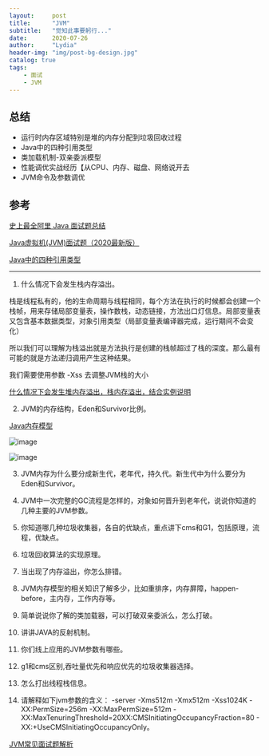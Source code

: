 ```yaml
---
layout:     post
title:      "JVM"
subtitle:   "觉知此事要躬行..."
date:       2020-07-26
author:     "Lydia"
header-img: "img/post-bg-design.jpg"
catalog: true
tags:
    - 面试
    - JVM
---
```


## 总结

- 运行时内存区域特别是堆的内存分配到垃圾回收过程
- Java中的四种引用类型
- 类加载机制-双亲委派模型
- 性能调优实战经历【从CPU、内存、磁盘、网络说开去
- JVM命令及参数调优

## 参考

[史上最全阿里 Java 面试题总结](https://www.jianshu.com/p/f53b9d349c66)

[Java虚拟机(JVM)面试题（2020最新版）](https://thinkwon.blog.csdn.net/article/details/104390752)

[Java中的四种引用类型](https://www.jianshu.com/p/147793693edc)

---

1. 什么情况下会发生栈内存溢出。

栈是线程私有的，他的生命周期与线程相同，每个方法在执行的时候都会创建一个栈帧，用来存储局部变量表，操作数栈，动态链接，方法出口灯信息。局部变量表又包含基本数据类型，对象引用类型（局部变量表编译器完成，运行期间不会变化）

所以我们可以理解为栈溢出就是方法执行是创建的栈帧超过了栈的深度。那么最有可能的就是方法递归调用产生这种结果。

我们需要使用参数 -Xss 去调整JVM栈的大小

[什么情况下会发生堆内存溢出，栈内存溢出，结合实例说明](https://blog.csdn.net/qq_31615049/article/details/82980799)

2. JVM的内存结构，Eden和Survivor比例。

[Java内存模型](https://www.jianshu.com/p/92831ea4650d)

![image](http://note.youdao.com/yws/res/5454/97CAC42FE7A34F6C8E8C0C77B6CBE3A2)

![image](http://note.youdao.com/yws/res/5452/F2E06934D7B641A3B9FA34A01D774213)

3. JVM内存为什么要分成新生代，老年代，持久代。新生代中为什么要分为Eden和Survivor。

4. JVM中一次完整的GC流程是怎样的，对象如何晋升到老年代，说说你知道的几种主要的JVM参数。

5. 你知道哪几种垃圾收集器，各自的优缺点，重点讲下cms和G1，包括原理，流程，优缺点。

6. 垃圾回收算法的实现原理。

7. 当出现了内存溢出，你怎么排错。

8. JVM内存模型的相关知识了解多少，比如重排序，内存屏障，happen-before，主内存，工作内存等。

9. 简单说说你了解的类加载器，可以打破双亲委派么，怎么打破。

10. 讲讲JAVA的反射机制。

11. 你们线上应用的JVM参数有哪些。

12. g1和cms区别,吞吐量优先和响应优先的垃圾收集器选择。

13. 怎么打出线程栈信息。

14. 请解释如下jvm参数的含义：
-server -Xms512m -Xmx512m -Xss1024K
-XX:PermSize=256m -XX:MaxPermSize=512m -
XX:MaxTenuringThreshold=20XX:CMSInitiatingOccupancyFraction=80 -
XX:+UseCMSInitiatingOccupancyOnly。

[JVM常见面试题解析](https://juejin.im/post/5d35ca5b518825449c64bc31)